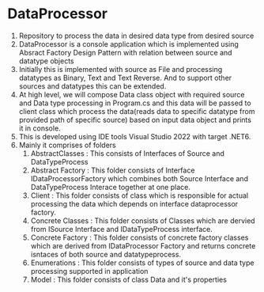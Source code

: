# DataProcessor
1. Repository to process the data in desired data type from desired source
2. DataProcessor is a console application which is implemented using Absract Factory Design Pattern with relation between source and datatype objects
3. Initially this is implemented with source as File and processing datatypes as Binary, Text and Text Reverse. And to support other sources and datatypes this can be extended.
4. At high level, we will compose Data class object with required source and Data type processing in Program.cs and this data will be passed to client class which process the data(reads data to specific datatype from provided path of specific source) based on input data object and prints it in console.  
5. This is developed using IDE tools Visual Studio 2022 with target .NET6.
6. Mainly it comprises of folders
   1. AbstractClasses :  This consists of Interfaces of Source and DataTypeProcess
   2. Abstract Factory : This folder consists of Interface IDataProcessorFactory which combines both Source Interface and DataTypeProcess Interace together at one place.
   3. Client : This folder consists of class which is responsible for actual processing the data which depends on interface dataprocessor factory.
   4. Concrete Classes : This folder consists of Classes which are dervied from ISource Interface and IDataTypeProcess interface.
   5. Concrete Factory : This folder consists of concrete factory classes which are derived from IDataProcessor Factory and returns concrete isntaces of both source and datatypeprocess.
   6. Enumerations :  This folder consists of types of source and data type processing supported in application
   7. Model :  This folder consists of class Data and it's properties
  
